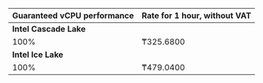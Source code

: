 Guaranteed vCPU performance | Rate for 1 hour, without VAT
--- | ---
**Intel Cascade Lake** |
100% | ₸325.6800
**Intel Ice Lake** |
100% | ₸479.0400